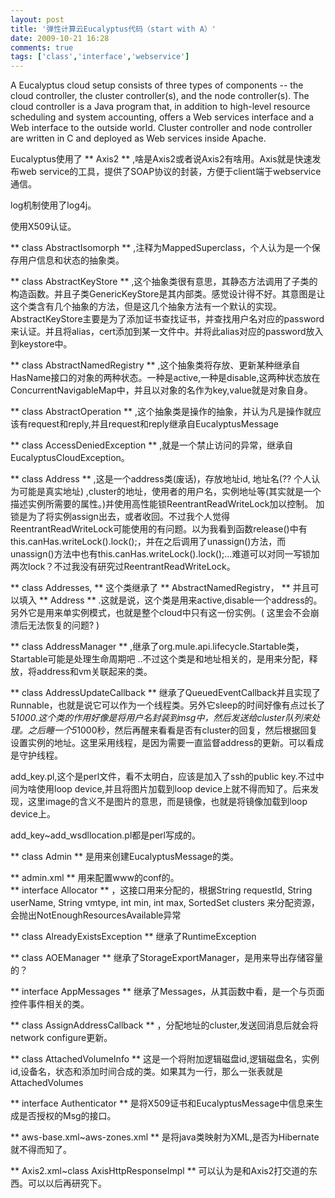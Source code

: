 ```yaml
---
layout: post
title: '弹性计算云Eucalyptus代码（start with A）'
date: 2009-10-21 16:28
comments: true
tags: ['class','interface','webservice']
---
```


A Eucalyptus cloud setup consists of three types of components -- the cloud
controller, the cluster controller(s), and the node controller(s). The cloud
controller is a Java program that, in addition to high-level resource
scheduling and system accounting, offers a Web services interface and a Web
interface to the outside world. Cluster controller and node controller are
written in C and deployed as Web services inside Apache.

Eucalyptus使用了 ** Axis2 ** ,啥是Axis2或者说Axis2有啥用。Axis就是快速发布web
service的工具，提供了SOAP协议的封装，方便于client端于webservice通信。

log机制使用了log4j。

使用X509认证。

** class AbstractIsomorph ** ,注释为MappedSuperclass，个人认为是一个保存用户信息和状态的抽象类。 

** class AbstractKeyStore ** ,这个抽象类很有意思，其静态方法调用了子类的构造函数。并且子类GenericKeyStore是其内部类。感觉设计得不好。其意图是让这个类含有几个抽象的方法，但是这几个抽象方法有一个默认的实现。AbstractKeyStore主要是为了添加证书查找证书，并查找用户名对应的password来认证。并且将alias，cert添加到某一文件中。并将此alias对应的password放入到keystore中。 

** class AbstractNamedRegistry ** ,这个抽象类将存放、更新某种继承自HasName接口的对象的两种状态。一种是active,一种是disable,这两种状态放在ConcurrentNavigableMap中，并且以对象的名作为key,value就是对象自身。 

** class AbstractOperation ** ,这个抽象类是操作的抽象，并认为凡是操作就应该有request和reply,并且request和reply继承自EucalyptusMessage 

** class AccessDeniedException ** ,就是一个禁止访问的异常，继承自EucalyptusCloudException。 

** class Address ** ,这是一个address类(废话)，存放地址id,  地址名(?? 个人认为可能是真实地址)  ,cluster的地址，使用者的用户名，实例地址等(其实就是一个描述实例所需要的属性。)并使用高性能锁ReentrantReadWriteLock加以控制。  加锁是为了将实例assign出去，或者收回。不过我个人觉得ReentrantReadWriteLock可能使用的有问题。以为我看到函数release()中有this.canHas.writeLock().lock();，并在之后调用了unassign()方法，而unassign()方法中也有this.canHas.writeLock().lock();...难道可以对同一写锁加两次lock？不过我没有研究过ReentrantReadWriteLock。 

** class Addresses, ** 这个类继承了  ** AbstractNamedRegistry， ** 并且可以填入 ** Address ** .这就是说，这个类是用来active,disable一个address的。另外它是用来单实例模式，也就是整个cloud中只有这一份实例。(  这里会不会崩溃后无法恢复的问题?  ) 

** class AddressManager ** ,继承了org.mule.api.lifecycle.Startable类，  Startable可能是处理生命周期吧  ..不过这个类是和地址相关的，是用来分配，释放，将address和vm关联起来的类。 

** class AddressUpdateCallback ** 继承了QueuedEventCallback并且实现了Runnable，也就是说它可以作为一个线程类。另外它sleep的时间好像有点过长了5*1000.这个类的作用好像是将用户名封装到msg中，然后发送给cluster队列来处理。之后睡一个5*1000秒，然后再醒来看看是否有cluster的回复，然后根据回复设置实例的地址。这里采用线程，是因为需要一直监督address的更新。可以看成是守护线程。 

add_key.pl,这个是perl文件，看不太明白，应该是加入了ssh的public key.不过中间为啥使用loop
device,并且将图片加载到loop device上就不得而知了。后来发现，这里image的含义不是图片的意思，而是镜像，也就是将镜像加载到loop
device上。

add_key~add_wsdllocation.pl都是perl写成的。

** class Admin ** 是用来创建EucalyptusMessage的类。 

** admin.xml ** 用来配置www的conf的。   
** interface Allocator ** ，这接口用来分配的，根据String requestId, String userName, String vmtype, int min, int max, SortedSet<ClusterNodeState> clusters 来分配资源，会抛出NotEnoughResourcesAvailable异常 

** class AlreadyExistsException ** 继承了RuntimeException 

** class AOEManager ** 继承了StorageExportManager，是用来导出存储容量的？ 

** interface AppMessages ** 继承了Messages，从其函数中看，是一个与页面控件事件相关的类。 

** class AssignAddressCallback ** ，分配地址的cluster,发送回消息后就会将network configure更新。 

** class AttachedVolumeInfo ** 这是一个将附加逻辑磁盘id,逻辑磁盘名，实例id,设备名，状态和添加时间合成的类。如果其为一行，那么一张表就是AttachedVolumes 

** interface Authenticator ** 是将X509证书和EucalyptusMessage中信息来生成是否授权的Msg的接口。 

** aws-base.xml~aws-zones.xml ** 是将java类映射为XML,是否为Hibernate就不得而知了。 

** Axis2.xml~class AxisHttpResponseImpl ** 可以认为是和Axis2打交道的东西。可以以后再研究下。 

